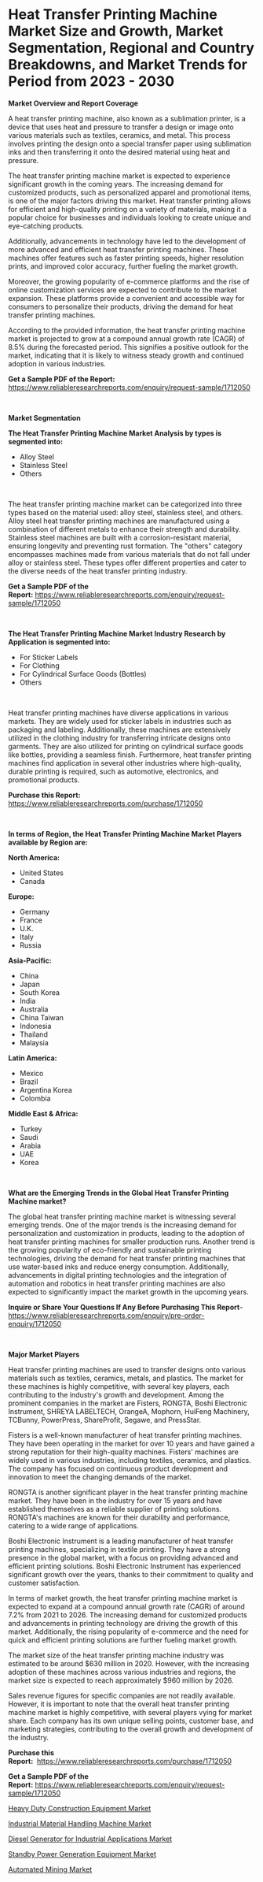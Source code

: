 <p><h1>Heat Transfer Printing Machine Market Size and Growth, Market Segmentation, Regional and Country Breakdowns, and Market Trends for Period from 2023 -  2030</h1></p><p><strong>Market Overview and Report Coverage</strong></p>
<p><p>A heat transfer printing machine, also known as a sublimation printer, is a device that uses heat and pressure to transfer a design or image onto various materials such as textiles, ceramics, and metal. This process involves printing the design onto a special transfer paper using sublimation inks and then transferring it onto the desired material using heat and pressure.</p><p>The heat transfer printing machine market is expected to experience significant growth in the coming years. The increasing demand for customized products, such as personalized apparel and promotional items, is one of the major factors driving this market. Heat transfer printing allows for efficient and high-quality printing on a variety of materials, making it a popular choice for businesses and individuals looking to create unique and eye-catching products.</p><p>Additionally, advancements in technology have led to the development of more advanced and efficient heat transfer printing machines. These machines offer features such as faster printing speeds, higher resolution prints, and improved color accuracy, further fueling the market growth.</p><p>Moreover, the growing popularity of e-commerce platforms and the rise of online customization services are expected to contribute to the market expansion. These platforms provide a convenient and accessible way for consumers to personalize their products, driving the demand for heat transfer printing machines.</p><p>According to the provided information, the heat transfer printing machine market is projected to grow at a compound annual growth rate (CAGR) of 8.5% during the forecasted period. This signifies a positive outlook for the market, indicating that it is likely to witness steady growth and continued adoption in various industries.</p></p>
<p><strong>Get a Sample PDF of the Report:</strong> <a href="https://www.reliableresearchreports.com/enquiry/request-sample/1712050">https://www.reliableresearchreports.com/enquiry/request-sample/1712050</a></p>
<p>&nbsp;</p>
<p><strong>Market Segmentation</strong></p>
<p><strong>The Heat Transfer Printing Machine Market Analysis by types is segmented into:</strong></p>
<p><ul><li>Alloy Steel</li><li>Stainless Steel</li><li>Others</li></ul></p>
<p>&nbsp;</p>
<p><p>The heat transfer printing machine market can be categorized into three types based on the material used: alloy steel, stainless steel, and others. Alloy steel heat transfer printing machines are manufactured using a combination of different metals to enhance their strength and durability. Stainless steel machines are built with a corrosion-resistant material, ensuring longevity and preventing rust formation. The "others" category encompasses machines made from various materials that do not fall under alloy or stainless steel. These types offer different properties and cater to the diverse needs of the heat transfer printing industry.</p></p>
<p><strong>Get a Sample PDF of the Report:</strong>&nbsp;<a href="https://www.reliableresearchreports.com/enquiry/request-sample/1712050">https://www.reliableresearchreports.com/enquiry/request-sample/1712050</a></p>
<p>&nbsp;</p>
<p><strong>The Heat Transfer Printing Machine Market Industry Research by Application is segmented into:</strong></p>
<p><ul><li>For Sticker Labels</li><li>For Clothing</li><li>For Cylindrical Surface Goods (Bottles)</li><li>Others</li></ul></p>
<p>&nbsp;</p>
<p><p>Heat transfer printing machines have diverse applications in various markets. They are widely used for sticker labels in industries such as packaging and labeling. Additionally, these machines are extensively utilized in the clothing industry for transferring intricate designs onto garments. They are also utilized for printing on cylindrical surface goods like bottles, providing a seamless finish. Furthermore, heat transfer printing machines find application in several other industries where high-quality, durable printing is required, such as automotive, electronics, and promotional products.</p></p>
<p><strong>Purchase this Report:</strong>&nbsp; <a href="https://www.reliableresearchreports.com/purchase/1712050">https://www.reliableresearchreports.com/purchase/1712050</a></p>
<p>&nbsp;</p>
<p><strong>In terms of Region, the Heat Transfer Printing Machine Market Players available by Region are:</strong></p>
<p>
    <p> <strong> North America: </strong>
        <ul>
            <li>United States</li>
            <li>Canada</li>
        </ul>
        </p> 
    <p> <strong> Europe: </strong>
        <ul>
            <li>Germany</li>
            <li>France</li>
            <li>U.K.</li>
            <li>Italy</li>
            <li>Russia</li>
        </ul>
        </p> 
    <p> <strong> Asia-Pacific: </strong>
        <ul>
            <li>China</li>
            <li>Japan</li>
            <li>South Korea</li>
            <li>India</li>
            <li>Australia</li>
            <li>China Taiwan</li>
            <li>Indonesia</li>
            <li>Thailand</li>
            <li>Malaysia</li>
        </ul>
        </p> 
    <p> <strong> Latin America: </strong>
        <ul>
            <li>Mexico</li>
            <li>Brazil</li>
            <li>Argentina Korea</li>
            <li>Colombia</li>
        </ul>
        </p> 
    <p> <strong> Middle East & Africa: </strong>
        <ul>
            <li>Turkey</li>
            <li>Saudi</li>
            <li>Arabia</li>
            <li>UAE</li>
            <li>Korea</li>
        </ul>
    </p>
    </p>
<p>&nbsp;</p>
<p><strong>What are the Emerging Trends in the Global Heat Transfer Printing Machine market?</strong></p>
<p><p>The global heat transfer printing machine market is witnessing several emerging trends. One of the major trends is the increasing demand for personalization and customization in products, leading to the adoption of heat transfer printing machines for smaller production runs. Another trend is the growing popularity of eco-friendly and sustainable printing technologies, driving the demand for heat transfer printing machines that use water-based inks and reduce energy consumption. Additionally, advancements in digital printing technologies and the integration of automation and robotics in heat transfer printing machines are also expected to significantly impact the market growth in the upcoming years.</p></p>
<p><strong>Inquire or Share Your Questions If Any Before Purchasing This Report</strong>- <a href="https://www.reliableresearchreports.com/enquiry/pre-order-enquiry/1712050">https://www.reliableresearchreports.com/enquiry/pre-order-enquiry/1712050</a></p>
<p>&nbsp;</p>
<p><strong>Major Market Players</strong></p>
<p><p>Heat transfer printing machines are used to transfer designs onto various materials such as textiles, ceramics, metals, and plastics. The market for these machines is highly competitive, with several key players, each contributing to the industry's growth and development. Among the prominent companies in the market are Fisters, RONGTA, Boshi Electronic Instrument, SHREYA LABELTECH, OrangeA, Mophorn, HuiFeng Machinery, TCBunny, PowerPress, ShareProfit, Segawe, and PressStar.</p><p>Fisters is a well-known manufacturer of heat transfer printing machines. They have been operating in the market for over 10 years and have gained a strong reputation for their high-quality machines. Fisters' machines are widely used in various industries, including textiles, ceramics, and plastics. The company has focused on continuous product development and innovation to meet the changing demands of the market.</p><p>RONGTA is another significant player in the heat transfer printing machine market. They have been in the industry for over 15 years and have established themselves as a reliable supplier of printing solutions. RONGTA's machines are known for their durability and performance, catering to a wide range of applications.</p><p>Boshi Electronic Instrument is a leading manufacturer of heat transfer printing machines, specializing in textile printing. They have a strong presence in the global market, with a focus on providing advanced and efficient printing solutions. Boshi Electronic Instrument has experienced significant growth over the years, thanks to their commitment to quality and customer satisfaction.</p><p>In terms of market growth, the heat transfer printing machine market is expected to expand at a compound annual growth rate (CAGR) of around 7.2% from 2021 to 2026. The increasing demand for customized products and advancements in printing technology are driving the growth of this market. Additionally, the rising popularity of e-commerce and the need for quick and efficient printing solutions are further fueling market growth.</p><p>The market size of the heat transfer printing machine industry was estimated to be around $630 million in 2020. However, with the increasing adoption of these machines across various industries and regions, the market size is expected to reach approximately $960 million by 2026.</p><p>Sales revenue figures for specific companies are not readily available. However, it is important to note that the overall heat transfer printing machine market is highly competitive, with several players vying for market share. Each company has its own unique selling points, customer base, and marketing strategies, contributing to the overall growth and development of the industry.</p></p>
<p><strong>Purchase this Report:</strong>&nbsp;&nbsp;<a href="https://www.reliableresearchreports.com/purchase/1712050">https://www.reliableresearchreports.com/purchase/1712050</a></p>
<p></p>
<p><strong>Get a Sample PDF of the Report:</strong>&nbsp;<a href="https://www.reliableresearchreports.com/enquiry/request-sample/1712050">https://www.reliableresearchreports.com/enquiry/request-sample/1712050</a></p>
<p><p><a href="https://medium.com/@unamorgan6655/heavy-duty-construction-equipment-market-insights-into-market-cagr-market-trends-and-growth-a962fcbcb605">Heavy Duty Construction Equipment Market</a></p><p><a href="https://medium.com/@lowellgreen2023/decoding-industrial-material-handling-machine-market-metrics-market-share-trends-and-growth-330eb71f18ad">Industrial Material Handling Machine Market</a></p><p><a href="https://medium.com/@hazelbrakus/diesel-generator-for-industrial-applications-market-focuses-on-market-share-size-and-projected-622464cc4d44">Diesel Generator for Industrial Applications Market</a></p><p><a href="https://medium.com/@madelynyost/standby-power-generation-equipment-market-focuses-on-market-share-size-and-projected-forecast-till-f5ce9b5553bb">Standby Power Generation Equipment Market</a></p><p><a href="https://medium.com/@randallbode/automated-mining-market-exploring-market-share-market-trends-and-future-growth-5bc4883d7042">Automated Mining Market</a></p></p>
